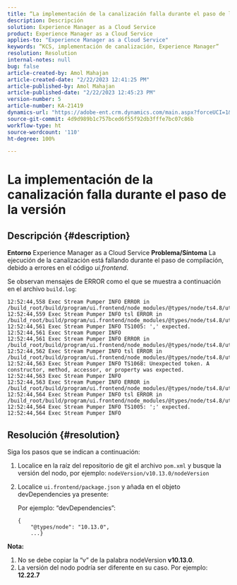 ```yaml
---
title: “La implementación de la canalización falla durante el paso de la versión”
description: Descripción
solution: Experience Manager as a Cloud Service
product: Experience Manager as a Cloud Service
applies-to: "Experience Manager as a Cloud Service"
keywords: “KCS, implementación de canalización, Experience Manager”
resolution: Resolution
internal-notes: null
bug: false
article-created-by: Amol Mahajan
article-created-date: "2/22/2023 12:41:25 PM"
article-published-by: Amol Mahajan
article-published-date: "2/22/2023 12:45:23 PM"
version-number: 5
article-number: KA-21419
dynamics-url: "https://adobe-ent.crm.dynamics.com/main.aspx?forceUCI=1&pagetype=entityrecord&etn=knowledgearticle&id=54614d32-aeb2-ed11-83fe-6045bd0065b6"
source-git-commit: 4d9d989b1c757bced6f55f92db3fffe7bc07c86b
workflow-type: ht
source-wordcount: '110'
ht-degree: 100%

---
```


# La implementación de la canalización falla durante el paso de la versión

## Descripción {#description}

<b>Entorno</b>
Experience Manager as a Cloud Service
<b>Problema/Síntoma</b>
La ejecución de la canalización está fallando durante el paso de compilación, debido a errores en el código *ui.frontend*.

Se observan mensajes de ERROR como el que se muestra a continuación en el archivo `build.log`:


```
12:52:44,558 Exec Stream Pumper INFO ERROR in /build_root/build/program/ui.frontend/node_modules/@types/node/ts4.8/util.d.ts
12:52:44,559 Exec Stream Pumper INFO tsl ERROR in /build_root/build/program/ui.frontend/node_modules/@types/node/ts4.8/util.d.ts(1485,42)
12:52:44,561 Exec Stream Pumper INFO TS1005: ',' expected.
12:52:44,561 Exec Stream Pumper INFO
12:52:44,561 Exec Stream Pumper INFO ERROR in /build_root/build/program/ui.frontend/node_modules/@types/node/ts4.8/util.d.ts
12:52:44,562 Exec Stream Pumper INFO tsl ERROR in /build_root/build/program/ui.frontend/node_modules/@types/node/ts4.8/util.d.ts(1485,44)
12:52:44,563 Exec Stream Pumper INFO TS1068: Unexpected token. A constructor, method, accessor, or property was expected.
12:52:44,563 Exec Stream Pumper INFO
12:52:44,563 Exec Stream Pumper INFO ERROR in /build_root/build/program/ui.frontend/node_modules/@types/node/ts4.8/util.d.ts
12:52:44,564 Exec Stream Pumper INFO tsl ERROR in /build_root/build/program/ui.frontend/node_modules/@types/node/ts4.8/util.d.ts(1485,57)
12:52:44,564 Exec Stream Pumper INFO TS1005: ';' expected.
12:52:44,564 Exec Stream Pumper INFO
```



## Resolución {#resolution}

Siga los pasos que se indican a continuación:<br>
1. Localice en la raíz del repositorio de git el archivo `pom.xml` y busque la versión del nodo, por ejemplo: `nodeVersion/v10.13.0/nodeVersion`
2. Localice `ui.frontend/package.json` y añada en el objeto devDependencies ya presente:

   Por ejemplo: “devDependencies”:


   ```
   {
       "@types/node": "10.13.0",
       ...}
   ```


<b>Nota:</b>

1. No se debe copiar la “v” de la palabra nodeVersion <b>v10.13.0</b>.
2. La versión del nodo podría ser diferente en su caso. Por ejemplo: <b>12.22.7</b>

